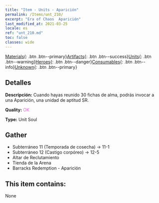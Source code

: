 ```yaml
---
title: "Item - Units - Aparición"
permalink: /Items/unt_210/
excerpt: "Era of Chaos  Aparición"
last_modified_at: 2021-03-25
locale: es
ref: "unt_210.md"
toc: false
classes: wide
---
```

 [Materials](/es/Items/){: .btn .btn--primary}[Artifacts](/es/Items/Artifacts/){: .btn .btn--success}[Units](/es/Items/Units/){: .btn .btn--warning}[Heroes](/es/Items/Heroes/){: .btn .btn--danger}[Consumables](/es/Items/Consumables/){: .btn .btn--info}[Unknown](/es/Items/Unknown/){: .btn .btn--primary}

## Detalles
 **Descripción:** Cuando hayas reunido 30 fichas de alma, podrás invocar a una Aparición, una unidad de aptitud SR.

 **Quality:** <span style="color: #DA70D6">OK</span>

 **Type:** Unit Soul

## Gather

*    Subterráneo 11 (Temporada de cosecha) -> 11-1 
*    Subterráneo 12 (Castigo corpóreo) -> 12-5 
*    Altar de Reclutamiento 
*    Tienda de la Arena 
*    Barracks Redemption - Aparición 

## This item contains:

  None

